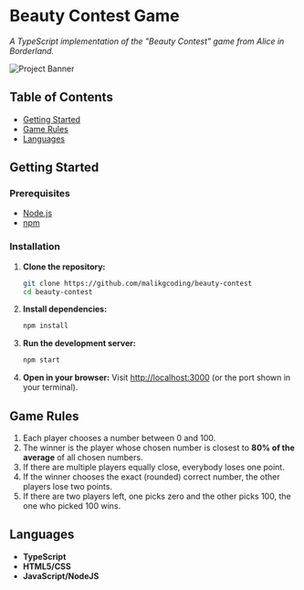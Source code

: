 # Beauty Contest Game

_A TypeScript implementation of the "Beauty Contest" game from Alice in Borderland._

![Project Banner](https://s2.qwant.com/thumbr/474x237/e/8/61c2e2f6143835ae4ee1134375c7c93c3834fcc1076ae1be09cd87953923bf/th.jpg?u=https%3A%2F%2Ftse.mm.bing.net%2Fth%3Fid%3DOIP.0lj1j2q6Uvv99cChdE_vrgHaDt%26pid%3DApi&q=0&b=1&p=0&a=0)

## Table of Contents

- [Getting Started](#getting-started)
- [Game Rules](#game-rules)
- [Languages](#languages)

## Getting Started

### Prerequisites

- [Node.js](https://nodejs.org/)
- [npm](https://www.npmjs.com/)

### Installation

1. **Clone the repository:**
   ```bash
   git clone https://github.com/malikgcoding/beauty-contest
   cd beauty-contest
   ```

2. **Install dependencies:**
   ```bash
   npm install
   ```

3. **Run the development server:**
   ```bash
   npm start
   ```

4. **Open in your browser:**
   Visit [http://localhost:3000](http://localhost:3000) (or the port shown in your terminal).

## Game Rules

1. Each player chooses a number between 0 and 100.
2. The winner is the player whose chosen number is closest to **80% of the average** of all chosen numbers.
3. If there are multiple players equally close, everybody loses one point.
4. If the winner chooses the exact (rounded) correct number, the other players lose two points.
5. If there are two players left, one picks zero and the other picks 100, the one who picked 100 wins.

## Languages

- **TypeScript**
- **HTML5/CSS**
- **JavaScript/NodeJS**
